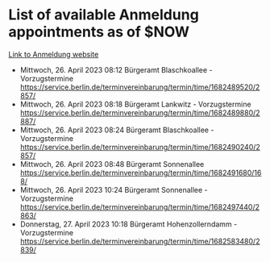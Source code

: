 # List of available Anmeldung appointments as of $NOW
[Link to Anmeldung website](https://service.berlin.de/terminvereinbarung/termin/tag.php?termin=1&anliegen[]=120686&dienstleisterlist=122210,122217,327316,122219,327312,122227,327314,122231,327346,122243,327348,122254,122252,329742,122260,329745,122262,329748,122271,327278,122273,327274,122277,327276,330436,122280,327294,122282,327290,122284,327292,122291,327270,122285,327266,122286,327264,122296,327268,150230,329760,122297,327286,122294,327284,122312,329763,122314,329775,122304,327330,122311,327334,122309,327332,317869,122281,327352,122279,329772,122283,122276,327324,122274,327326,122267,329766,122246,327318,122251,327320,122257,327322,122208,327298,122226,327300&herkunft=http%3A%2F%2Fservice.berlin.de%2Fdienstleistung%2F120686%2F)
- Mittwoch, 26. April 2023 08:12 Bürgeramt Blaschkoallee - Vorzugstermine https://service.berlin.de/terminvereinbarung/termin/time/1682489520/2857/
- Mittwoch, 26. April 2023 08:18 Bürgeramt Lankwitz - Vorzugstermine https://service.berlin.de/terminvereinbarung/termin/time/1682489880/2887/
- Mittwoch, 26. April 2023 08:24 Bürgeramt Blaschkoallee - Vorzugstermine https://service.berlin.de/terminvereinbarung/termin/time/1682490240/2857/
- Mittwoch, 26. April 2023 08:48 Bürgeramt Sonnenallee https://service.berlin.de/terminvereinbarung/termin/time/1682491680/168/
- Mittwoch, 26. April 2023 10:24 Bürgeramt Sonnenallee - Vorzugstermine https://service.berlin.de/terminvereinbarung/termin/time/1682497440/2863/
- Donnerstag, 27. April 2023 10:18 Bürgeramt Hohenzollerndamm - Vorzugstermine https://service.berlin.de/terminvereinbarung/termin/time/1682583480/2839/
